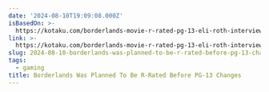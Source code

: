 ```yaml
---
date: '2024-08-10T19:09:08.000Z'
isBasedOn: >-
  https://kotaku.com/borderlands-movie-r-rated-pg-13-eli-roth-interview-1851618411
link: >-
  https://kotaku.com/borderlands-movie-r-rated-pg-13-eli-roth-interview-1851618411
slug: 2024-08-10-borderlands-was-planned-to-be-r-rated-before-pg-13-changes
tags:
  - gaming
title: Borderlands Was Planned To Be R-Rated Before PG-13 Changes
---
```

 
